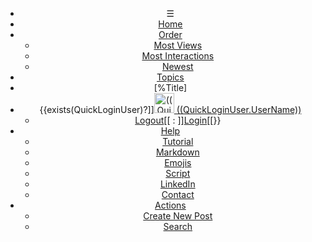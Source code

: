 ﻿<header id="header">
<nav>

* &#9776;
* [Home](Index.md)
* [Order](#)
	* [Most Views](#)
	* [Most Interactions](#)
	* [Newest](#)
* [Topics](#)
* [%Title]
* {{exists(QuickLoginUser)?]][<img alt="((QuickLoginUser.UserName))" with="32" height="32" src="((QuickLoginUser.AvatarUrl))?Width=32&Height=32"/> ((QuickLoginUser.UserName))](#)
	* [Logout](LogOut.md)[[ : ]][Login](Login.md)[[}}
* [Help](#)
	* [Tutorial](/Tutorial.md)
	* [Markdown](/Markdown.md)
	* [Emojis](/Emojis.md)
	* [Script](/Script.md)
	* [LinkedIn](https://www.linkedin.com/in/peterwaher/)
	* [Contact](https://waher.se/Feedback.md)
* [Actions](#)
	* [Create New Post](CreatePost.md)
	* [Search](#)

</nav>
</header>